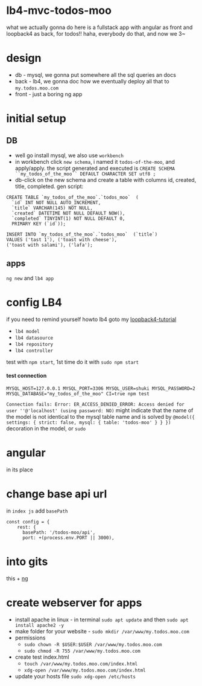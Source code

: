 # lb4-mvc-todos-moo

what we actually gonna do here is a fullstack app with angular as front and loopback4 as back, for todos!! haha, everybody do that, and now we 3~

# design

* db - mysql, we gonna put somewhere all the sql queries an docs
* back - lb4, we gonna doc how we eventually deploy all that to `my.todos.moo.com`
* front - just a boring ng app

# initial setup

## DB

* well go install mysql, we also use `workbench`
* in workbench click `new schema`, i named it `todos-of-the-moo`, and apply/apply. the script generated and executed is `CREATE SCHEMA ``my_todos_of_the_moo`` DEFAULT CHARACTER SET utf8 ;`
* db-click on the new schema and create a table with columns id, created, title, completed. gen script:

```
CREATE TABLE `my_todos_of_the_moo`.`todos_moo`  (
  `id` INT NOT NULL AUTO_INCREMENT,
  `title` VARCHAR(145) NOT NULL,
  `created` DATETIME NOT NULL DEFAULT NOW(),
  `completed` TINYINT(1) NOT NULL DEFAULT 0,
  PRIMARY KEY (`id`));

INSERT INTO `my_todos_of_the_moo`.`todos_moo`  (`title`)
VALUES ('tast 1'), ('toast with cheese'),
('toast with salami'), ('lafa');
```

## apps
`ng new` and `lb4 app`


# config LB4

if you need to remind yourself howto lb4 goto my [loopback4-tutorial](https://github.com/bresleveloper/loopback4-tutorial)

* `lb4 model`
* `lb4 datasource`
* `lb4 repository`
* `lb4 controller`

test with `npm start`, 1st time do it with `sudo npm start`


#### test connection
`MYSQL_HOST=127.0.0.1 MYSQL_PORT=3306 MYSQL_USER=shuki MYSQL_PASSWORD=2 MYSQL_DATABASE="my_todos_of_the_moo" CI=true npm test`

`Connection fails: Error: ER_ACCESS_DENIED_ERROR: Access denied for user ''@'localhost' (using password: NO)` might indicate that the name of the model is not identical to the mysql table name and is solved by `@model({ settings: { strict: false, mysql: { table: 'todos-moo' } } })` decoration in the model, or `sudo`


# angular
in its place

# change base api url

in `index js` add `basePath`
```
const config = {
    rest: {
      basePath: '/todos-moo/api',
      port: +(process.env.PORT || 3000),
```


# into gits

this + [ng](https://github.com/bresleveloper/my-todos-moo-ng)



# create webserver for apps


* install apache in linux - in terminal `sudo apt update` and then `sudo apt install apache2 -y`
* make folder for your website - `sudo mkdir /var/www/my.todos.moo.com`
* permissions
    * `sudo chown -R $USER:$USER /var/www/my.todos.moo.com`
    * `sudo chmod -R 755 /var/www/my.todos.moo.com`
* create test index.html
    * `touch /var/www/my.todos.moo.com/index.html`
    * `xdg-open /var/www/my.todos.moo.com/index.html`
* update your hosts file `sudo xdg-open /etc/hosts`
